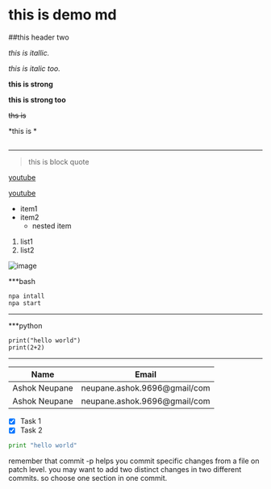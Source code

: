 # this is demo md

##this header two

<!-- there are headers till 6 decreasing with increase in number -->

<!-- for italic -->

_this is itallic._

_this is italic too._

<!-- for strong -->

**this is strong**

**this is strong too**

<!-- for strike through-->

~~ths is~~

<!-- for escape -->

\*this is \*

## <!-- horizontal rule -->

---

<!-- for blockquote qouted from other html-->

> this is block quote

<!-- links -->

[youtube](https://www.youtube.com)

<!-- links with title -->

[youtube](https://www.youtube.com "my vid")

<!--  unordered list-->

- item1
- item2
  - nested item

<!-- ordered list -->

1. list1
2. list2

<!-- image hosed in this one
https://postimg.cc/67SmM0G6/00c9c157 -->

![image](https://i.postimg.cc/xCTVTpfm/candidate-pic.jpg)

<!-- for code blocks -->

\*\*\*bash

    npa intall
    npa start

---

\*\*\*python

    print("hello world")
    print(2+2)

---

<!-- table -->

| Name          | Email                        |
| ------------- | ---------------------------- |
| Ashok Neupane | neupane.ashok.9696@gmail/com |
| Ashok Neupane | neupane.ashok.9696@gmail/com |

 <!-- task list -->

- [x] Task 1
- [x] Task 2

```python
print "hello world"
```

remember that commit -p helps you commit specific changes from a file on patch level. you may want to add two distinct changes in two different commits. so choose one section in one commit.
